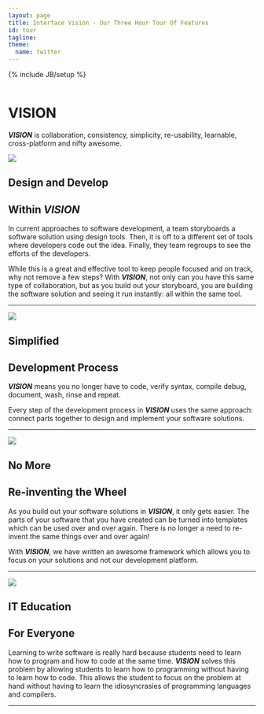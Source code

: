 ```yaml
---
layout: page
title: Interface Vision - Our Three Hour Tour Of Features
id: tour
tagline: 
theme:
  name: twitter
---
```

{% include JB/setup %}

<!-- Carousel ================================================== -->
<div id="myCarousel" class="carousel slide">
  <div class="carousel-inner">
    <div class="item active">
      <img src="{{ ASSET_PATH }}/img/carousel/slide-10.jpg" alt="">
      <div class="container">
        <div class="carousel-caption">
          <h1>VISION</h1>
          <p class="lead"><b><i>VISION</i></b> is collaboration, consistency, simplicity, re-usability, learnable, cross-platform and nifty awesome.</p>
        </div> <!-- carousel-caption -->
      </div> <!-- container -->
    </div> <!-- item active -->
  </div> <!-- carousel-inner -->
</div>

<!-- Marketing Messaging and Featurettes ================================================== -->
<!-- Wrap the rest of the page in another container to center all the content. -->

<div class="container marketing">
  <div class="featurette" id="Proposals">
    <img class="featurette-image pull-right" src="{{ ASSET_PATH }}/img/misc/tour_02.png">
    <h2 class="featurette-heading">Design and Develop </h2>
    <h2 class="featurette-heading muted">Within <i>VISION</i></h2>
    <p class="lead">In current approaches to software development, a team storyboards a software solution using design tools. Then, it is off to a different set of tools where developers code out the idea. Finally, they team regroups to see the efforts of the developers.</p>
	  <p class="lead">While this is a great and effective tool to keep people focused and on track, why not remove a few steps?  With <b><i>VISION</i></b>, not only can you have this same type of collaboration, but as you build out your storyboard, you are building the software solution and seeing it run instantly: all within the same tool.</p>
  </div> <!-- featurette -->
  
  <hr class="featurette-divider">
  
  <div class="featurette" id="Proposals2">
    <img class="featurette-image pull-left" src="{{ ASSET_PATH }}/img/misc/tour_03.png">
    <h2 class="featurette-heading">Simplified </h2>
    <h2 class="featurette-heading muted">Development Process</h2>
    <p class="lead"><b><i>VISION</i></b> means you no longer have to code, verify syntax, compile debug, document, wash, rinse and repeat.</p>
    <p class="lead">Every step of the development process in <b><i>VISION</i></b> uses the same approach: connect parts together to design and implement your software solutions.</p>
  </div> <!-- featurette -->

  <hr class="featurette-divider">

  <div class="featurette">
    <img class="featurette-image pull-right" src="{{ ASSET_PATH }}/img/misc/tour_04.png">
    <h2 class="featurette-heading">No More </h2>
    <h2 class="featurette-heading muted">Re-inventing the Wheel</h2>
    <p class="lead">As you build out your software solutions in <b><i>VISION</i></b>, it only gets easier. The parts of your software that you have created can be turned into templates which can be used over and over again. There is no longer a need to re-invent the same things over and over again!</p>
    <p class="lead">With <b><i>VISION</i></b>, we have written an awesome framework which allows you to focus on your solutions and not our development platform.</p>
  </div> <!-- featurette -->

  <hr class="featurette-divider">

  <div class="featurette">
    <img class="featurette-image pull-left" src="{{ ASSET_PATH }}/img/misc/glowingParts.jpg">
    <h2 class="featurette-heading">IT Education </h2>
    <h2 class="featurette-heading muted">For Everyone</h2>
    <p class="lead">Learning to write software is really hard because students need to learn how to program and how to code at the same time. <b><i>VISION</i></b> solves this problem by allowing students to learn how to programming without having to learn how to code. This allows the student to focus on the problem at hand without having to learn the idiosyncrasies of programming languages and compilers.</p>	
  </div> <!-- featurette -->

  <hr class="featurette-divider">


</div>
